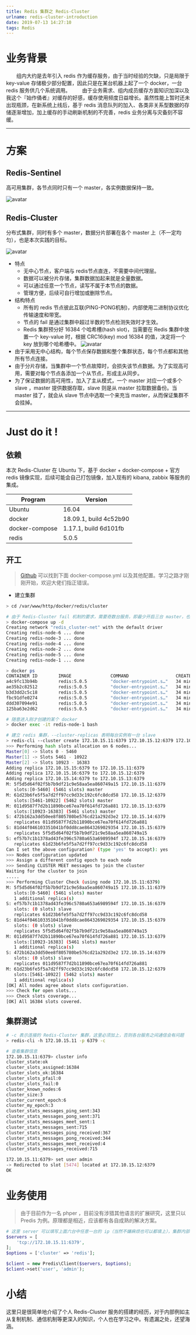 ```yaml
---
title: Redis 集群之 Redis-Cluster
urlname: redis-cluster-introduction
date: 2019-07-13 14:27:10
tags: Redis
---
```


# 业务背景
&emsp;&emsp;组内大约是去年引入 redis 作为缓存服务，由于当时经验的欠缺，只是局限于 key-value 存储极少部分配置，因此只是在某台机器上起了一个 docker，一台 redis 服务供几个系统调用。
&emsp;&emsp;由于业务需求、组内成员缓存方面知识加深以及我这个『始作俑者』对缓存的好感，缓存使用频度日益增长。虽然性能上暂时还未出现瓶颈，在新系统上线后，基于 redis 消息队列的加入、各类非关系型数据的存储逐渐增加，加上缓存的手动刷新机制的不完善，redis 业务分离与灾备刻不容缓。

--- 

# 方案

## Redis-Sentinel
高可用集群，各节点同时只有一个 master，各实例数据保持一致。

![avatar](http://pugk0v3np.bkt.clouddn.com/redis-sentinel.png)

## Redis-Cluster
分布式集群，同时有多个 master，数据分片部署在各个 master 上（不一定均匀），也是本次实践的目标。

![avatar](http://pugk0v3np.bkt.clouddn.com/redis-cluster-model.png)

- 特点
    - 无中心节点，客户端与 redis节点直连，不需要中间代理层。
    - 数据可以被分片存储，集群数据加起来就是全量数据。
    - 可以通过任意一个节点，读写不属于本节点的数据。
    - 管理方便，后续可自行增加或删除节点。
- 结构特点
    - 所有的 redis 节点彼此互联(PING-PONG机制)，内部使用二进制协议优化传输速度和带宽。
    - 节点的 fail 是通过集群中超过半数的节点检测失效时才生效。
    - Redis 集群预分好 16384 个哈希槽(hash slot)，当需要在 Redis 集群中放置一个 key-value 时，根据 CRC16(key) mod 16384 的值，决定将一个 key 放到哪个哈希槽中。
    ![avatar](http://pugk0v3np.bkt.clouddn.com/redis-cluster.png)
- 由于采用无中心结构，每个节点保存数据和整个集群状态，每个节点都和其他所有节点连接。
- 由于分片存储，当集群中一个节点故障时，会损失该节点数据。为了实现高可用，需要对每个节点各添加一个从节点，形成主从同步。
- 为了保证数据的高可用性，加入了主从模式，一个 master 对应一个或多个 slave ，master 提供数据存取，slave 则是从 master 拉取数据备份。当 master 挂了，就会从 slave 节点中选取一个来充当 master，从而保证集群不会挂掉。

---

# Just do it !
## 依赖
本次 Redis-Cluster 在 Ubuntu 下，基于 docker + docker-compose + 官方 redis 镜像实现，后续可能会自己打包镜像，加入现有的 kibana, zabbix 等服务的集成。

| Program | Version  |
| ---- | ---- |
| Ubuntu | 16.04 |
| docker | 18.09.1, build 4c52b90 |
| docker-compose | 1.17.1, build 6d101fb |
| redis | 5.0.5 |

## 开工
> [Github](https://github.com/CareyWang/gaia/tree/master/redis) 可以找到下面 docker-compose.yml 以及其他配置。学习之路才刚刚开始，欢迎大佬们指正错误。

- 建立集群

```bash
> cd /var/www/http/docker/redis/cluster

# 由于 Redis-Cluster fail 机制的要求，需要奇数台服务，即最少开启三台 master，也就是三主三从，六个服务
> docker-compose up -d
Creating network "redis_cluster-net" with the default driver
Creating redis-node-6 ... done
Creating redis-node-3 ... done
Creating redis-node-4 ... done
Creating redis-node-2 ... done
Creating redis-node-5 ... done
Creating redis-node-1 ... done

> docker ps
CONTAINER ID        IMAGE               COMMAND                  CREATED             STATUS              PORTS                                               NAMES
a4c9fc13b94b        redis:5.0.5         "docker-entrypoint.s…"   34 minutes ago      Up 34 minutes       0.0.0.0:46378->6379/tcp, 0.0.0.0:56378->56379/tcp   redis-node-2
ae35b2c82512        redis:5.0.5         "docker-entrypoint.s…"   34 minutes ago      Up 34 minutes       0.0.0.0:46377->6379/tcp, 0.0.0.0:56377->56379/tcp   redis-node-3
b3d3dd2c5c18        redis:5.0.5         "docker-entrypoint.s…"   34 minutes ago      Up 34 minutes       0.0.0.0:46376->6379/tcp, 0.0.0.0:56376->56379/tcp   redis-node-4
fbc91dfe0274        redis:5.0.5         "docker-entrypoint.s…"   34 minutes ago      Up 34 minutes       0.0.0.0:56379->56379/tcp, 0.0.0.0:46379->6379/tcp   redis-node-1
ddd307094e91        redis:5.0.5         "docker-entrypoint.s…"   34 minutes ago      Up 34 minutes       0.0.0.0:46375->6379/tcp, 0.0.0.0:56375->56379/tcp   redis-node-5
125ba63e2d62        redis:5.0.5         "docker-entrypoint.s…"   34 minutes ago      Up 34 minutes       0.0.0.0:46374->6379/tcp, 0.0.0.0:56374->56379/tcp   redis-node-6

# 随意进入刚才创建的某个 docker 
> docker exec -it redis-node-1 bash

# 建立 redis 集群，--cluster-replicas 表明每台实例有一台 slave 
> redis-cli --cluster create 172.10.15.11:6379 172.10.15.12:6379 172.10.15.13:6379 172.10.15.14:6379 172.10.15.15:6379 172.10.15.16:6379 --cluster-replicas 1
>>> Performing hash slots allocation on 6 nodes...
Master[0] -> Slots 0 - 5460
Master[1] -> Slots 5461 - 10922
Master[2] -> Slots 10923 - 16383
Adding replica 172.10.15.15:6379 to 172.10.15.11:6379
Adding replica 172.10.15.16:6379 to 172.10.15.12:6379
Adding replica 172.10.15.14:6379 to 172.10.15.13:6379
M: 5f5d5d64f02f5b7b9df21c9e58aa5ea860749a15 172.10.15.11:6379
   slots:[0-5460] (5461 slots) master
M: 61d23b6fe5f5a7d2ff97cc9d33c192c6fc8dcd58 172.10.15.12:6379
   slots:[5461-10922] (5462 slots) master
M: 011d9587f7d2b11890bce67ea70f614fd726a881 172.10.15.13:6379
   slots:[10923-16383] (5461 slots) master
S: 472b162a3dd50ee8f805780be576cd21a292d3e2 172.10.15.14:6379
   replicates 011d9587f7d2b11890bce67ea70f614fd726a881
S: 81d44f046103351041bf0dd8cae8643269029354 172.10.15.15:6379
   replicates 5f5d5d64f02f5b7b9df21c9e58aa5ea860749a15
S: ef57b7c1b1378ad43fe396c5780a653a6989594f 172.10.15.16:6379
   replicates 61d23b6fe5f5a7d2ff97cc9d33c192c6fc8dcd58
Can I set the above configuration? (type 'yes' to accept): yes
>>> Nodes configuration updated
>>> Assign a different config epoch to each node
>>> Sending CLUSTER MEET messages to join the cluster
Waiting for the cluster to join
.....
>>> Performing Cluster Check (using node 172.10.15.11:6379)
M: 5f5d5d64f02f5b7b9df21c9e58aa5ea860749a15 172.10.15.11:6379
   slots:[0-5460] (5461 slots) master
   1 additional replica(s)
S: ef57b7c1b1378ad43fe396c5780a653a6989594f 172.10.15.16:6379
   slots: (0 slots) slave
   replicates 61d23b6fe5f5a7d2ff97cc9d33c192c6fc8dcd58
S: 81d44f046103351041bf0dd8cae8643269029354 172.10.15.15:6379
   slots: (0 slots) slave
   replicates 5f5d5d64f02f5b7b9df21c9e58aa5ea860749a15
M: 011d9587f7d2b11890bce67ea70f614fd726a881 172.10.15.13:6379
   slots:[10923-16383] (5461 slots) master
   1 additional replica(s)
S: 472b162a3dd50ee8f805780be576cd21a292d3e2 172.10.15.14:6379
   slots: (0 slots) slave
   replicates 011d9587f7d2b11890bce67ea70f614fd726a881
M: 61d23b6fe5f5a7d2ff97cc9d33c192c6fc8dcd58 172.10.15.12:6379
   slots:[5461-10922] (5462 slots) master
   1 additional replica(s)
[OK] All nodes agree about slots configuration.
>>> Check for open slots...
>>> Check slots coverage...
[OK] All 16384 slots covered.
```

## 集群测试
```bash
# -c 表示连接的 Redis-Cluster 集群，这里必须加上，否则各台服务之间通信会有问题
> redis-cli -h 172.10.15.11 -p 6379 -c

# 查看集群信息
172.10.15.11:6379> cluster info 
cluster_state:ok
cluster_slots_assigned:16384
cluster_slots_ok:16384
cluster_slots_pfail:0
cluster_slots_fail:0
cluster_known_nodes:6
cluster_size:3
cluster_current_epoch:6
cluster_my_epoch:3
cluster_stats_messages_ping_sent:343
cluster_stats_messages_pong_sent:371
cluster_stats_messages_meet_sent:1
cluster_stats_messages_sent:715
cluster_stats_messages_ping_received:367
cluster_stats_messages_pong_received:344
cluster_stats_messages_meet_received:4
cluster_stats_messages_received:715

172.10.15.11:6379> set user admin
-> Redirected to slot [5474] located at 172.10.15.12:6379
OK
```

# 业务使用
> 由于目前作为一名 phper ，目前没有涉猎其他语言的扩展研究，这里只以 Predis 为例。原理都是相近，应该都有各自成熟的解决方案。
```php
# 这里 server 可以填写上面六台中任意一台的 ip（当然不嫌麻烦也可以都填上），集群内部会自动重定向
$servers = [
    'tcp://172.10.15.11:6379',
];
$options = ['cluster' => 'redis'];

$client = new Predis\Client($servers, $options);
$client->set('user', 'admin');
```

# 小结
这里只是很简单地介绍了个人 Redis-Cluster 服务的搭建的经历，对于内部例如主从复制机制、通信机制等更深入的知识，个人也在学习之中。有遗漏之处，还望海涵。
